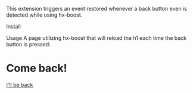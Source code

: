 This extension triggers an event restored whenever a back button even is detected while using hx-boost.

Install
<script src="https://unpkg.com/htmx.org/dist/ext/restored.js"></script>

Usage
A page utilizing hx-boost that will reload the h1 each time the back button is pressed:

<body hx-boost="true">
    <h1 hx-ext="restored" hx-trigger="restored" hx-get="/header">Come back!</h1>
    <a href="/other_page">I'll be back</a>
</body>
